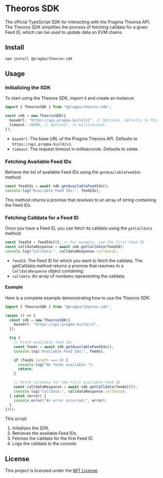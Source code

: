# Theoros SDK

The official TypeScript SDK for interacting with the Pragma Theoros API. The Theoros SDK simplifies the process of fetching calldata for a given Feed ID, which can be used to update data on EVM chains.

## Install

```bash
npm install @pragma/theoros-sdk
```

## Usage

### Initializing the SDK

To start using the Theoros SDK, import it and create an instance:

```typescript
import { TheorosSDK } from "@pragma/theoros-sdk";

const sdk = new TheorosSDK({
  baseUrl: "https://api.pragma.build/v1", // Optional, defaults to this value
  timeout: 10000, // Optional, in milliseconds
});
```

- `baseUrl`: The base URL of the Pragma Theoros API. Defaults to `https://api.pragma.build/v1`.
- `timeout`: The request timeout in milliseconds. Defaults to `10000`.

### Fetching Available Feed IDs

Retrieve the list of available Feed IDs using the `getAvailableFeedIds` method:

```typescript
const feedIds = await sdk.getAvailableFeedIds();
console.log("Available Feed IDs:", feedIds);
```

This method returns a promise that resolves to an array of string containing the Feed IDs.

### Fetching Calldata for a Feed ID

Once you have a Feed ID, you can fetch its calldata using the `getCalldata` method:

```typescript
const feedId = feedIds[0]; // For example, use the first Feed ID
const calldataResponse = await sdk.getCalldata(feedId);
console.log("Calldata:", calldataResponse.calldata);
```

- `feedId`: The Feed ID for which you want to fetch the calldata.
  The getCalldata method returns a promise that resolves to a `CalldataResponse` object containing:
- `calldata`: An array of numbers representing the calldata.

#### Example

Here is a complete example demonstrating how to use the Theoros SDK:

```typescript
import { TheorosSDK } from "@pragma/theoros-sdk";

(async () => {
  const sdk = new TheorosSDK({
    baseUrl: "https://api.pragma.build/v1",
  });

  try {
    // Fetch available feed IDs
    const feeds = await sdk.getAvailableFeedIds();
    console.log("Available Feed IDs:", feeds);

    if (feeds.length === 0) {
      console.log("No feeds available.");
      return;
    }

    // Fetch calldata for the first available Feed ID
    const calldataResponse = await sdk.getCalldata(feeds[0]);
    console.log("Calldata:", calldataResponse.calldata);
  } catch (error) {
    console.error("An error occurred:", error);
  }
})();
```

This script:

1. Initializes the SDK.
2. Retrieves the available Feed IDs.
3. Fetches the calldata for the first Feed ID.
4. Logs the calldata to the console.

## License

This project is licensed under the [MIT License](../../LICENSE.md).
